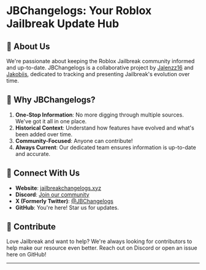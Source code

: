 # JBChangelogs: Your Roblox Jailbreak Update Hub

## 🚓 About Us

We're passionate about keeping the Roblox Jailbreak community informed and up-to-date. JBChangelogs is a collaborative project by [Jalenzz16](https://github.com/Jalenzzz) and [Jakobiis](https://github.com/v3kmmw/), dedicated to tracking and presenting Jailbreak's evolution over time.

## 🌟 Why JBChangelogs?

1. **One-Stop Information**: No more digging through multiple sources. We've got it all in one place.
2. **Historical Context**: Understand how features have evolved and what's been added over time.
3. **Community-Focused**: Anyone can contribute! 
4. **Always Current**: Our dedicated team ensures information is up-to-date and accurate.

## 🔗 Connect With Us

- **Website**: [jailbreakchangelogs.xyz](https://jailbreakchangelogs.xyz)
- **Discord**: [Join our community](https://discord.com/invite/5D4XsghS)
- **X (Formerly Twitter)**:  [@JBChangelogs](https://x.com/JBChangelogs)
- **GitHub**: You're here! Star us for updates.

## 🤝 Contribute

Love Jailbreak and want to help? We're always looking for contributors to help make our resource even better. Reach out on Discord or open an issue here on GitHub!

---
